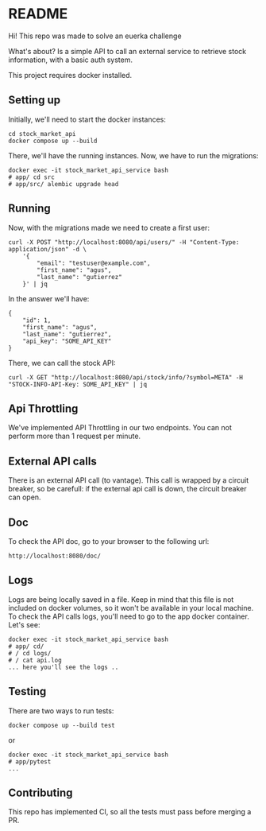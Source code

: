 # README

Hi! This repo was made to solve an euerka challenge

What's about? Is a simple API to call an external service to retrieve stock information, with a basic auth system.

This project requires docker installed.

## Setting up

Initially, we'll need to start the docker instances:

```
cd stock_market_api
docker compose up --build
```

There, we'll have the running instances. Now, we have to run the migrations:

```
docker exec -it stock_market_api_service bash
# app/ cd src
# app/src/ alembic upgrade head 
```

## Running

Now, with the migrations made we need to create a first user:

```
curl -X POST "http://localhost:8080/api/users/" -H "Content-Type: application/json" -d \
    '{
        "email": "testuser@example.com",
        "first_name": "agus",
        "last_name": "gutierrez"
    }' | jq
```

In the answer we'll have:

```
{
    "id": 1,
    "first_name": "agus",
    "last_name": "gutierrez",
    "api_key": "SOME_API_KEY"
}
```

There, we can call the stock API:

```
curl -X GET "http://localhost:8080/api/stock/info/?symbol=META" -H "STOCK-INFO-API-Key: SOME_API_KEY" | jq
```

## Api Throttling

We've implemented API Throttling in our two endpoints. You can not perform more than 1 request per minute.

## External API calls

There is an external API call (to vantage). This call is wrapped by a circuit breaker, so be carefull: if the external api call is down, the circuit breaker can open.

## Doc

To check the API doc, go to your browser to the following url:

```
http://localhost:8080/doc/
```

## Logs

Logs are being locally saved in a file. Keep in mind that this file is not included on docker volumes, so it won't be available in your local machine. To check the API calls logs, you'll need to go to the app docker container. Let's see:

```
docker exec -it stock_market_api_service bash
# app/ cd/
# / cd logs/
# / cat api.log
... here you'll see the logs ..
```

## Testing

There are two ways to run tests:

```
docker compose up --build test
```

or

```
docker exec -it stock_market_api_service bash
# app/pytest
...
```

## Contributing

This repo has implemented CI, so all the tests must pass before merging a PR.
